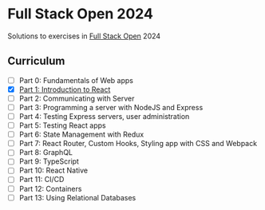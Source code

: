 # Full Stack Open 2024

Solutions to exercises in [Full Stack Open](https://fullstackopen.com/en) 2024

## Curriculum

- [ ] Part 0: Fundamentals of Web apps
- [x] [Part 1: Introduction to React](./part1)
- [ ] Part 2: Communicating with Server
- [ ] Part 3: Programming a server with NodeJS and Express
- [ ] Part 4: Testing Express servers, user administration
- [ ] Part 5: Testing React apps
- [ ] Part 6: State Management with Redux
- [ ] Part 7: React Router, Custom Hooks, Styling app with CSS and Webpack
- [ ] Part 8: GraphQL
- [ ] Part 9: TypeScript
- [ ] Part 10: React Native
- [ ] Part 11: CI/CD
- [ ] Part 12: Containers
- [ ] Part 13: Using Relational Databases